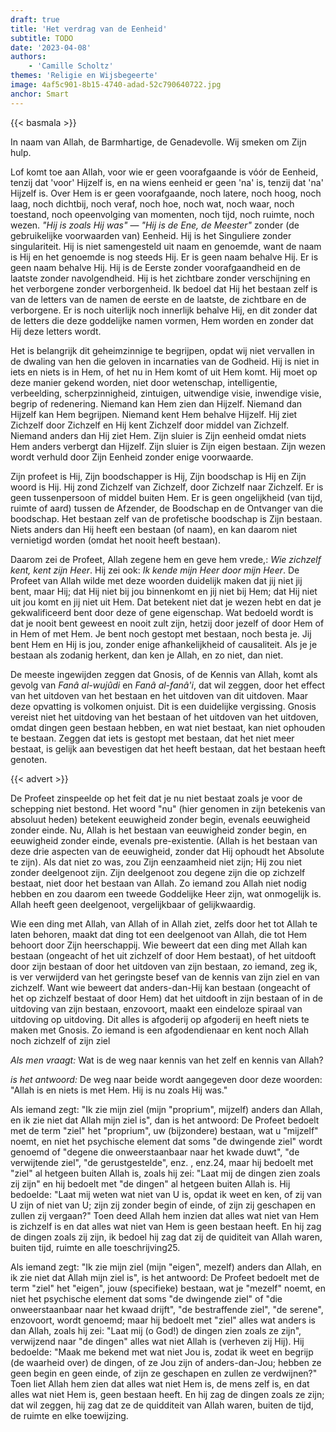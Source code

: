 ```yaml
---
draft: true
title: 'Het verdrag van de Eenheid'
subtitle: TODO
date: '2023-04-08'
authors:
    - 'Camille Scholtz'
themes: 'Religie en Wijsbegeerte'
image: 4af5c901-8b15-4740-adad-52c790640722.jpg
anchor: Smart
---
```


{{< basmala >}}

<p style="text-align: center;">

In naam van Allah, de Barmhartige, de Genadevolle.
Wij smeken om Zijn hulp.

</p>


Lof komt toe aan Allah, voor wie er geen voorafgaande is vóór de Eenheid, tenzij dat 'voor' Hijzelf is, en na wiens eenheid er geen 'na' is, tenzij dat 'na' Hijzelf is. Over Hem is er geen voorafgaande, noch latere, noch hoog, noch laag, noch dichtbij, noch veraf, noch hoe, noch wat, noch waar, noch toestand, noch opeenvolging van momenten, noch tijd, noch ruimte, noch wezen. *"Hij is zoals Hij was"* — *"Hij is de Ene, de Meester"* zonder (de gebruikelijke voorwaarden van) Eenheid. Hij is het Singuliere zonder singulariteit. Hij is niet samengesteld uit naam en genoemde, want de naam is Hij en het genoemde is nog steeds Hij. Er is geen naam behalve Hij. Er is geen naam behalve Hij. Hij is de Eerste zonder voorafgaandheid en de laatste zonder navolgendheid. Hij is het zichtbare zonder verschijning en het verborgene zonder verborgenheid. Ik bedoel dat Hij het bestaan zelf is van de letters van de namen de eerste en de laatste, de zichtbare en de verborgene. Er is noch uiterlijk noch innerlijk behalve Hij, en dit zonder dat de letters die deze goddelijke namen vormen, Hem worden en zonder dat Hij deze letters wordt.

Het is belangrijk dit geheimzinnige te begrijpen, opdat wij niet vervallen in de dwaling van hen die geloven in incarnaties van de Godheid. Hij is niet in iets en niets is in Hem, of het nu in Hem komt of uit Hem komt. Hij moet op deze manier gekend worden, niet door wetenschap, intelligentie, verbeelding, scherpzinnigheid, zintuigen, uitwendige visie, inwendige visie, begrip of redenering. Niemand kan Hem zien dan Hijzelf. Niemand dan Hijzelf kan Hem begrijpen. Niemand kent Hem behalve Hijzelf. Hij ziet Zichzelf door Zichzelf en Hij kent Zichzelf door middel van Zichzelf. Niemand anders dan Hij ziet Hem. Zijn sluier is Zijn eenheid omdat niets Hem anders verbergt dan Hijzelf. Zijn sluier is Zijn eigen bestaan. Zijn wezen wordt verhuld door Zijn Eenheid zonder enige voorwaarde.

Zijn profeet is Hij, Zijn boodschapper is Hij, Zijn boodschap is Hij en Zijn woord is Hij. Hij zond Zichzelf van Zichzelf, door Zichzelf naar Zichzelf. Er is geen tussenpersoon of middel buiten Hem. Er is geen ongelijkheid (van tijd, ruimte of aard) tussen de Afzender, de Boodschap en de Ontvanger van die boodschap. Het bestaan zelf van de profetische boodschap is Zijn bestaan. Niets anders dan Hij heeft een bestaan (of naam), en kan daarom niet vernietigd worden (omdat het nooit heeft bestaan).

Daarom zei de Profeet, Allah zegene hem en geve hem vrede,: *Wie zichzelf kent, kent zijn Heer*. Hij zei ook: *Ik kende mijn Heer door mijn Heer*. De Profeet van Allah wilde met deze woorden duidelijk maken dat jij niet jij bent, maar Hij; dat Hij niet bij jou binnenkomt en jij niet bij Hem; dat Hij niet uit jou komt en jij niet uit Hem. Dat betekent niet dat je wezen hebt en dat je gekwalificeerd bent door deze of gene eigenschap. Wat bedoeld wordt is dat je nooit bent geweest en nooit zult zijn, hetzij door jezelf of door Hem of in Hem of met Hem. Je bent noch gestopt met bestaan, noch besta je. Jij bent Hem en Hij is jou, zonder enige afhankelijkheid of causaliteit. Als je je bestaan als zodanig herkent, dan ken je Allah, en zo niet, dan niet.

De meeste ingewijden zeggen dat Gnosis, of de Kennis van Allah, komt als gevolg van *Fanâ al-wujûdi* en *Fanâ al-fanâ'i*, dat wil zeggen, door het effect van het uitdoven van het bestaan en het uitdoven van dit uitdoven. Maar deze opvatting is volkomen onjuist. Dit is een duidelijke vergissing. Gnosis vereist niet het uitdoving van het bestaan of het uitdoven van het uitdoven, omdat dingen geen bestaan hebben, en wat niet bestaat, kan niet ophouden te bestaan. Zeggen dat iets is gestopt met bestaan, dat het niet meer bestaat, is gelijk aan bevestigen dat het heeft bestaan, dat het bestaan heeft genoten.

{{< advert >}}

De Profeet zinspeelde op het feit dat je nu niet bestaat zoals je voor de schepping niet bestond. Het woord "nu" (hier genomen in zijn betekenis van absoluut heden) betekent eeuwigheid zonder begin, evenals eeuwigheid zonder einde. Nu, Allah is het bestaan van eeuwigheid zonder begin, en eeuwigheid zonder einde, evenals pre-existentie. (Allah is het bestaan van deze drie aspecten van de eeuwigheid, zonder dat Hij ophoudt het Absolute te zijn). Als dat niet zo was, zou Zijn eenzaamheid niet zijn; Hij zou niet zonder deelgenoot zijn. Zijn deelgenoot zou degene zijn die op zichzelf bestaat, niet door het bestaan van Allah. Zo iemand zou Allah niet nodig hebben en zou daarom een tweede Goddelijke Heer zijn, wat onmogelijk is. Allah heeft geen deelgenoot, vergelijkbaar of gelijkwaardig.

Wie een ding met Allah, van Allah of in Allah ziet, zelfs door het tot Allah te laten behoren, maakt dat ding tot een deelgenoot van Allah, die tot Hem behoort door Zijn heerschappij. Wie beweert dat een ding met Allah kan bestaan (ongeacht of het uit zichzelf of door Hem bestaat), of het uitdooft door zijn bestaan of door het uitdoven van zijn bestaan, zo iemand, zeg ik, is ver verwijderd van het geringste besef van de kennis van zijn ziel en van zichzelf. Want wie beweert dat anders-dan-Hij kan bestaan (ongeacht of het op zichzelf bestaat of door Hem) dat het uitdooft in zijn bestaan ​​of in de uitdoving van zijn bestaan, enzovoort, maakt een eindeloze spiraal van uitdoving op uitdoving.  Dit alles is afgoderij op afgoderij en heeft niets te maken met Gnosis. Zo iemand is een afgodendienaar en kent noch Allah noch zichzelf of zijn ziel

*Als men vraagt:* Wat is de weg naar kennis van het zelf en kennis van Allah?

*is het antwoord:* De weg naar beide wordt aangegeven door deze woorden: "Allah is en niets is met Hem. Hij is nu zoals Hij was."

 Als iemand zegt: "Ik zie mijn ziel (mijn "proprium", mijzelf) anders dan Allah, en ik zie niet dat Allah mijn ziel is", dan is het antwoord: De Profeet bedoelt met de term "ziel" het "proprium", uw (bijzondere) bestaan, wat u "mijzelf" noemt, en niet het psychische element dat soms "de dwingende ziel" wordt genoemd of "degene die onweerstaanbaar naar het kwade duwt", "de verwijtende ziel", "de gerustgestelde", enz. , enz.24, maar hij bedoelt met "ziel" al hetgeen buiten Allah is, zoals hij zei: "Laat mij de dingen zien zoals zij zijn" en hij bedoelt met "de dingen" al hetgeen buiten Allah is. Hij bedoelde: "Laat mij weten wat niet van U is, opdat ik weet en ken, of zij van U zijn of niet van U; zijn zij zonder begin of einde, of zijn zij geschapen en zullen zij vergaan?" Toen deed Allah hem inzien dat alles wat niet van Hem is zichzelf is en dat alles wat niet van Hem is geen bestaan heeft. En hij zag de dingen zoals zij zijn, ik bedoel hij zag dat zij de quiditeit van Allah waren, buiten tijd, ruimte en alle toeschrijving25.

Als iemand zegt: "Ik zie mijn ziel (mijn "eigen", mezelf) anders dan Allah, en ik zie niet dat Allah mijn ziel is", is het antwoord: De Profeet bedoelt met de term "ziel" het "eigen", jouw (specifieke) bestaan, wat je "mezelf" noemt, en niet het psychische element dat soms "de dwingende ziel" of "die onweerstaanbaar naar het kwaad drijft", "de bestraffende ziel", "de serene", enzovoort, wordt genoemd; maar hij bedoelt met "ziel" alles wat anders is dan Allah, zoals hij zei: "Laat mij (o God!) de dingen zien zoals ze zijn", verwijzend naar "de dingen" alles wat niet Allah is (verheven zij Hij). Hij bedoelde: "Maak me bekend met wat niet Jou is, zodat ik weet en begrijp (de waarheid over) de dingen, of ze Jou zijn of anders-dan-Jou; hebben ze geen begin en geen einde, of zijn ze geschapen en zullen ze verdwijnen?" Toen liet Allah hem zien dat alles wat niet Hem is, de mens zelf is, en dat alles wat niet Hem is, geen bestaan heeft. En hij zag de dingen zoals ze zijn; dat wil zeggen, hij zag dat ze de quidditeit van Allah waren, buiten de tijd, de ruimte en elke toewijzing.
